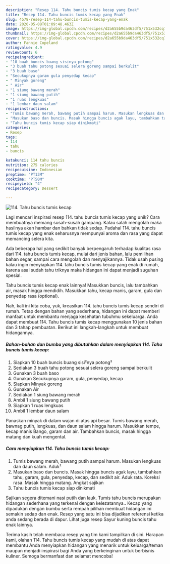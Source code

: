 ```yaml
---
description: "Resep 114. Tahu buncis tumis kecap yang Enak"
title: "Resep 114. Tahu buncis tumis kecap yang Enak"
slug: 4578-resep-114-tahu-buncis-tumis-kecap-yang-enak
date: 2020-05-08T01:09:48.463Z
image: https://img-global.cpcdn.com/recipes/d2a655b9da463df5/751x532cq70/114-tahu-buncis-tumis-kecap-foto-resep-utama.jpg
thumbnail: https://img-global.cpcdn.com/recipes/d2a655b9da463df5/751x532cq70/114-tahu-buncis-tumis-kecap-foto-resep-utama.jpg
cover: https://img-global.cpcdn.com/recipes/d2a655b9da463df5/751x532cq70/114-tahu-buncis-tumis-kecap-foto-resep-utama.jpg
author: Fannie Copeland
ratingvalue: 4.9
reviewcount: 6
recipeingredient:
- "10 buah buncis buang sisinya potong"
- "3 buah tahu potong sesuai selera goreng sampai berkulit"
- "3 buah baso"
- "Secukupnya garam gula penyedap kecap"
- " Minyak goreng"
- " Air"
- "1 siung bawang merah"
- "1 siung bawang putih"
- "1 ruas lengkuas"
- "1 lembar daun salam"
recipeinstructions:
- "Tumis bawang merah, bawang putih sampai harum. Masukan lengkuas dan daun salam. Aduk²"
- "Masukan baso dan buncis. Masak hingga buncis agak layu, tambahkan tahu, garam, gula, penyedap, kecap, dan sedikit air. Aduk rata. Koreksi rasa. Masak hingga matang. Angkat sajikan"
- "Tahu buncis tumis kecap siap dinikmati"
categories:
- Resep
tags:
- 114
- tahu
- buncis

katakunci: 114 tahu buncis 
nutrition: 275 calories
recipecuisine: Indonesian
preptime: "PT13M"
cooktime: "PT50M"
recipeyield: "4"
recipecategory: Dessert

---
```



![114. Tahu buncis tumis kecap](https://img-global.cpcdn.com/recipes/d2a655b9da463df5/751x532cq70/114-tahu-buncis-tumis-kecap-foto-resep-utama.jpg)

Lagi mencari inspirasi resep 114. tahu buncis tumis kecap yang unik? Cara membuatnya memang susah-susah gampang. Kalau salah mengolah maka hasilnya akan hambar dan bahkan tidak sedap. Padahal 114. tahu buncis tumis kecap yang enak seharusnya mempunyai aroma dan rasa yang dapat memancing selera kita.

Ada beberapa hal yang sedikit banyak berpengaruh terhadap kualitas rasa dari 114. tahu buncis tumis kecap, mulai dari jenis bahan, lalu pemilihan bahan segar, sampai cara mengolah dan menyajikannya. Tidak usah pusing kalau ingin menyiapkan 114. tahu buncis tumis kecap yang enak di rumah, karena asal sudah tahu triknya maka hidangan ini dapat menjadi suguhan spesial.

Tahu buncis tumis kecap enak lainnya! Masukkan buncis, lalu tambahkan air, masak hingga mendidih. Masukkan tahu, kecap manis, garam, gula dan penyedap rasa (optional).


Nah, kali ini kita coba, yuk, kreasikan 114. tahu buncis tumis kecap sendiri di rumah. Tetap dengan bahan yang sederhana, hidangan ini dapat memberi manfaat untuk membantu menjaga kesehatan tubuhmu sekeluarga. Anda dapat membuat 114. Tahu buncis tumis kecap menggunakan 10 jenis bahan dan 3 tahap pembuatan. Berikut ini langkah-langkah untuk membuat hidangannya.

<!--inarticleads1-->

##### Bahan-bahan dan bumbu yang dibutuhkan dalam menyiapkan 114. Tahu buncis tumis kecap:

1. Siapkan 10 buah buncis buang sisi²nya potong²
1. Sediakan 3 buah tahu potong sesuai selera goreng sampai berkulit
1. Gunakan 3 buah baso
1. Gunakan Secukupnya garam, gula, penyedap, kecap
1. Siapkan  Minyak goreng
1. Gunakan  Air
1. Sediakan 1 siung bawang merah
1. Ambil 1 siung bawang putih
1. Siapkan 1 ruas lengkuas
1. Ambil 1 lembar daun salam


Panaskan minyak di dalam wajan di atas api besar. Tumis bawang merah, bawnag putih, lengkuas, dan daun salam hingga harum. Masukkan tempe, kecap manis Bango, garam dan air. Tambahkan buncis, masak hingga matang dan kuah mengental. 

<!--inarticleads2-->

##### Cara menyiapkan 114. Tahu buncis tumis kecap:

1. Tumis bawang merah, bawang putih sampai harum. Masukan lengkuas dan daun salam. Aduk²
1. Masukan baso dan buncis. Masak hingga buncis agak layu, tambahkan tahu, garam, gula, penyedap, kecap, dan sedikit air. Aduk rata. Koreksi rasa. Masak hingga matang. Angkat sajikan
1. Tahu buncis tumis kecap siap dinikmati


Sajikan segera ditemani nasi putih dan lauk. Tumis tahu buncis merupakan hidangan sederhana yang terkenal dengan kelezatannya.. Kecap yang dipadukan dengan bumbu serta rempah pilihan membuat hidangan ini semakin sedap dan enak. Resep yang satu ini bisa dijadikan referensi ketika anda sedang berada di dapur. Lihat juga resep Sayur kuning buncis tahu enak lainnya. 

Terima kasih telah membaca resep yang tim kami tampilkan di sini. Harapan kami, olahan 114. Tahu buncis tumis kecap yang mudah di atas dapat membantu Anda menyiapkan hidangan yang menarik untuk keluarga/teman maupun menjadi inspirasi bagi Anda yang berkeinginan untuk berbisnis kuliner. Semoga bermanfaat dan selamat mencoba!
